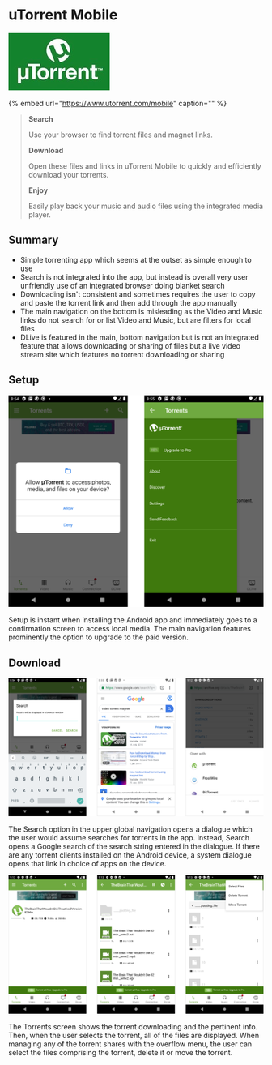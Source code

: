 # uTorrent Mobile

![](../../.gitbook/assets/utorrent-logo.jpg)

{% embed url="https://www.utorrent.com/mobile" caption="" %}

> **Search**
>
> Use your browser to find torrent files and magnet links.
>
> **Download**
>
> Open these files and links in uTorrent Mobile to quickly and efficiently download your torrents.
>
> **Enjoy**
>
> Easily play back your music and audio files using the integrated media player.

## Summary

* Simple torrenting app which seems at the outset as simple enough to use
* Search is not integrated into the app, but instead is overall very user unfriendly use of an integrated browser doing blanket search
* Downloading isn't consistent and sometimes requires the user to copy and paste the torrent link and then add through the app manually
* The main navigation on the bottom is misleading as the Video and Music links do not search for or list Video and Music, but are filters for local files
* DLive is featured in the main, bottom navigation but is not an integrated feature that allows downloading or sharing of files but a live video stream site which features no torrent downloading or sharing

## Setup

![](../../.gitbook/assets/utorrent-setup.png)

Setup is instant when installing the Android app and immediately goes to a confirmation screen to access local media. The main navigation features prominently the option to upgrade to the paid version.

## Download

![](../../.gitbook/assets/utorrent-search.png)

The Search option in the upper global navigation opens a dialogue which the user would assume searches for torrents in the app. Instead, Search opens a Google search of the search string entered in the dialogue. If there are any torrent clients installed on the Android device, a system dialogue opens that link in choice of apps on the device.

![](../../.gitbook/assets/utorrent-download.png)

The Torrents screen shows the torrent downloading and the pertinent info. Then, when the user selects the torrent, all of the files are displayed. When managing any of the torrent shares with the overflow menu, the user can select the files comprising the torrent, delete it or move the torrent.

